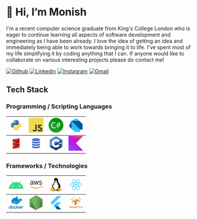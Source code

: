 # 👋 Hi, I’m Monish



I'm a recent computer science graduate from King's College London who is eager to continue learning all aspects of software development and engineering as I have been already. I love the idea of getting an idea and immediately being able to work towards bringing it to life. I've spent most of my life simplifying it by coding anything that I can. If anyone would like to collaborate on various interesting projects please do contact me!

[![Github](https://img.shields.io/badge/-Github-000?style=flat&logo=Github&logoColor=white)](https://github.com/monishth)
[![Linkedin](https://img.shields.io/badge/-LinkedIn-blue?style=flat&logo=Linkedin&logoColor=white)](https://www.linkedin.com/in/monish-thirukkumaran)
[![Instagram](https://img.shields.io/badge/-Instagram-c13584?style=flat&labelColor=c13584&logo=instagram&logoColor=white)](https://www.instagram.com/mt.clicks/)
[![Gmail](https://img.shields.io/badge/-Gmail-c14438?style=flat&logo=Gmail&logoColor=white)](mailto:monish.thir@gmail.com)

## Tech Stack
### Programming / Scripting Languages
<img title="Python" alt="Python" width="40px" src="https://raw.githubusercontent.com/github/explore/master/topics/python/python.png" />|<img alt="JS" title="JavaScript" width="40px" src="https://raw.githubusercontent.com/github/explore/master/topics/javascript/javascript.png">|<img title="C#" alt="C#" width="40px" src="https://raw.githubusercontent.com/github/explore/master/topics/csharp/csharp.png">|<img title="dart" alt="dart" width="40px" src="https://raw.githubusercontent.com/github/explore/master/topics/dart/dart.png"/>
|--|--|--|--|
<img title="Scala" alt="Scala" width="40px" src="https://raw.githubusercontent.com/github/explore/master/topics/scala/scala.png"/>|<img title="sql" alt="sql" width="40px" src="https://raw.githubusercontent.com/github/explore/master/topics/sql/sql.png">|<img title="C++" alt="C++" width="40px" src="https://raw.githubusercontent.com/github/explore/master/topics/cpp/cpp.png">|<img title="Kotlin" alt="Kotlin" width="40px" src="https://raw.githubusercontent.com/github/explore/master/topics/kotlin/kotlin.png">

### Frameworks / Technologies
<img title="Android" alt="Android" width="40px" src="https://raw.githubusercontent.com/github/explore/master/topics/android/android.png" />|<img alt="AWS" title="AWS" width="40px" src="https://raw.githubusercontent.com/github/explore/master/topics/aws/aws.png">|<img title="Linux" alt="Linux" width="40px" src="https://raw.githubusercontent.com/github/explore/master/topics/linux/linux.png">|<img title="React" alt="React" width="40px" src="https://raw.githubusercontent.com/github/explore/master/topics/react/react.png"/>
|--|--|--|--|
<img title="Docker" alt="Docker" width="40px" src="https://raw.githubusercontent.com/github/explore/master/topics/docker/docker.png" />|<img title="Node.js" alt="Node.js" width="40px" src="https://raw.githubusercontent.com/github/explore/master/topics/nodejs/nodejs.png"/>|<img alt="Flutter" title="Flutter" width="40px" src="https://raw.githubusercontent.com/github/explore/master/topics/flutter/flutter.png">|<img title="Tensorflow" alt="Tensorflow" width="40px" src="https://raw.githubusercontent.com/github/explore/master/topics/tensorflow/tensorflow.png">
<!---
monishth/monishth is a ✨ special ✨ repository because its `README.md` (this file) appears on your GitHub profile.
You can click the Preview link to take a look at your changes.
--->

